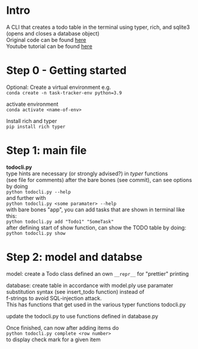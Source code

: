 # Intro

A CLI that creates a todo table in the terminal using typer, rich, and sqlite3 (opens and closes a database object)
<br>
Original code can be found [here](https://github.com/python-engineer/python-fun/tree/master/todocli-tutorial)
<br>
Youtube tutorial can be found [here](https://www.youtube.com/watch?v=ynd67UwG_cI)

# Step 0 - Getting started

Optional: Create a virtual environment
e.g.
<br>
`conda create -n task-tracker-env python=3.9`

activate environment
<br>
`conda activate <name-of-env>`

Install rich and typer
<br>
`pip install rich typer`

# Step 1: main file

**todocli.py**
<br>
type hints are necessary (or strongly advised?) in _typer_ functions
<br>
(see file for comments)
after the bare bones (see commit), can see options by doing
<br>
`python todocli.py --help`
<br>
and further with
<br>
`python todocli.py <some paramater> --help`
<br>
with bare bones "app", you can add tasks that are shown in terminal like this:
<br>
`python todocli.py add "Todo1" "SomeTask"`
<br>
after defining start of show function, can show the TODO table by doing:
<br>
`python todocli.py show`
<br>

# Step 2: model and databse

model: create a Todo class
defined an own `__repr__` for "prettier" printing

database: create table in accordance with model.ply
use paramater substitution syntax (see insert_todo function) instead of
<br>
f-strings to avoid SQL-injection attack.
<br>
This has functions that get used in the various typer functions todocli.py

update the todocli.py to use functions defined in database.py

Once finished, can now after adding items do
<br>
`python todocli.py complete <row number>`
<br>
to display check mark for a given item
